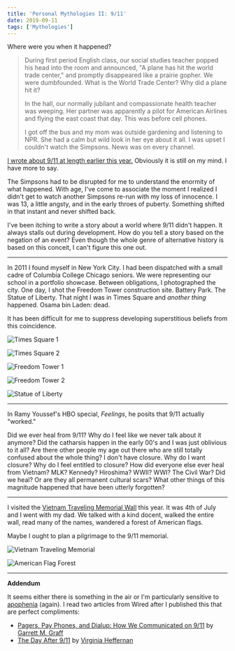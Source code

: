 ```yaml
---
title: 'Personal Mythologies II: 9/11'
date: 2019-09-11
tags: ['Mythologies']
---
```


Where were you when it happened?

<!--x-->

> During first period English class, our social studies teacher popped his head into the room and announced, "A plane has hit the world trade center," and promptly disappeared like a prairie gopher. We were dumbfounded. What is the World Trade Center? Why did a plane hit it?
>
> In the hall, our normally jubilant and compassionate health teacher was weeping. Her partner was apparently a pilot for American Airlines and flying the east coast that day. This was before cell phones.
>
> I got off the bus and my mom was outside gardening and listening to NPR. She had a calm but wild look in her eye about it all. I was upset I couldn't watch the Simpsons. News was on every channel.

[I wrote about 9/11 at length earlier this year.](/2019/03/03/fear-immainence/) Obviously it is still on my mind. I have more to say.

The Simpsons had to be disrupted for me to understand the enormity of what happened. With age, I've come to associate the moment I realized I didn't get to watch another Simpsons re-run with my loss of innocence. I was 13, a little angsty, and in the early throes of puberty. Something shifted in that instant and never shifted back.

I've been itching to write a story about a world where 9/11 didn't happen. It always stalls out during development. How do you tell a story based on the negation of an event? Even though the whole genre of alternative history is based on this conceit, I can't figure this one out.

---

In 2011 I found myself in New York City. I had been dispatched with a small cadre of Columbia College Chicago seniors. We were representing our school in a portfolio showcase. Between obligations, I photographed the city. One day, I shot the Freedom Tower construction site. Battery Park. The Statue of Liberty. That night I was in Times Square and _another thing_ happened. Osama bin Laden: dead.

It has been difficult for me to suppress developing superstitious beliefs from this coincidence.

![Times Square 1](/rm_ation/images/times-square-1.jpg)

![Times Square 2](/rm_ation/images/times-square-2.jpg)

![Freedom Tower 1](/rm_ation/images/freedom-tower-1.jpg)

![Freedom Tower 2](/rm_ation/images/freedom-tower-2.jpg)

![Statue of Liberty](/rm_ation/images/statue-of-liberty.jpg)

---

In Ramy Youssef's HBO special, _Feelings_, he posits that 9/11 actually "worked."

Did we ever heal from 9/11? Why do I feel like we never talk about it anymore? Did the catharsis happen in the early 00's and I was just oblivious to it all? Are there other people my age out there who are still totally confused about the whole thing? I don't have closure. Why do I want closure? Why do I feel entitled to closure? How did everyone else ever heal from Vietnam? MLK? Kennedy? Hiroshima? WWII? WWI? The Civil War? Did we heal? Or are they all permanent cultural scars? What other things of this magnitude happened that have been utterly forgotten?

---

I visited the [Vietnam Traveling Memorial Wall](http://www.travelingwall.us/) this year. It was 4th of July and I went with my dad. We talked with a kind docent, walked the entire wall, read many of the names, wandered a forest of American flags.

Maybe I ought to plan a pilgrimage to the 9/11 memorial.

![Vietnam Traveling Memorial](/rm_ation/images/vietnam-traveling-memorial.jpg)

![American Flag Forest](/rm_ation/images/american-flag-forest.jpg)

---

**Addendum**

It seems either there is something in the air or I'm particularly sensitive to [apophenia](https://en.wikipedia.org/wiki/Apophenia) (again). I read two articles from Wired after I published this that are perfect compliments:

- [Pagers, Pay Phones, and Dialup: How We Communicated on 9/11](https://www.wired.com/story/pagers-pay-phones-and-dialup-how-we-communicated-on-911/) by [Garrett M. Graff](http://www.twitter.com/vermontgmg)
- [The Day After 9/11](https://www.wired.com/story/the-day-after-911/) by [Virginia Heffernan](https://twitter.com/page88)
